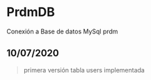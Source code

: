 # PrdmDB

Conexión a Base de datos MySql prdm

## 10/07/2020
> primera versión tabla users implementada
